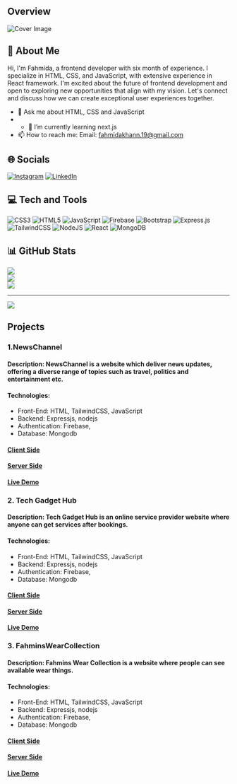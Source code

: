 ## Overview

<!--
**fahmida-an/fahmida-an** is a ✨ _special_ ✨ repository because its `README.md` (this file) appears on your GitHub profile.

Here are some ideas to get you started:

- 🔭 I’m currently working on ...
- 🌱 I’m currently learning ...
- 👯 I’m looking to collaborate on ...
- 🤔 I’m looking for help with ...
- 💬 Ask me about ...
- 📫 How to reach me: ...
- 😄 Pronouns: ...
- ⚡ Fun fact: ...
-->


![Cover Image](https://i.ibb.co/0hmNSNt/gitcover.webp)

## 🔭 About Me
Hi, I'm Fahmida, a frontend developer with six month of experience. I specialize in HTML, CSS, and JavaScript, with extensive experience in React framework. I'm excited about the future of frontend development and open to exploring new opportunities that align with my vision. Let's connect and discuss how we can create exceptional user experiences together.
- 💬 Ask me about HTML, CSS and JavaScript
- - 🌱 I’m currently learning next.js
- 📫 How to reach me: Email: fahmidakhann.19@gmail.com

## 🌐 Socials
[![Instagram](https://img.shields.io/badge/Instagram-%23E4405F.svg?logo=Instagram&logoColor=white)](https://instagram.com/_fahmida_an) [![LinkedIn](https://img.shields.io/badge/LinkedIn-%230077B5.svg?logo=linkedin&logoColor=white)](https://linkedin.com/in/https://www.linkedin.com/in/fahmida-khan-ab702a210/) 

## 💻 Tech and Tools
![CSS3](https://img.shields.io/badge/css3-%231572B6.svg?style=for-the-badge&logo=css3&logoColor=white) ![HTML5](https://img.shields.io/badge/html5-%23E34F26.svg?style=for-the-badge&logo=html5&logoColor=white) ![JavaScript](https://img.shields.io/badge/javascript-%23323330.svg?style=for-the-badge&logo=javascript&logoColor=%23F7DF1E) ![Firebase](https://img.shields.io/badge/firebase-%23039BE5.svg?style=for-the-badge&logo=firebase) ![Bootstrap](https://img.shields.io/badge/bootstrap-%238511FA.svg?style=for-the-badge&logo=bootstrap&logoColor=white) ![Express.js](https://img.shields.io/badge/express.js-%23404d59.svg?style=for-the-badge&logo=express&logoColor=%2361DAFB) ![TailwindCSS](https://img.shields.io/badge/tailwindcss-%2338B2AC.svg?style=for-the-badge&logo=tailwind-css&logoColor=white) ![NodeJS](https://img.shields.io/badge/node.js-6DA55F?style=for-the-badge&logo=node.js&logoColor=white) ![React](https://img.shields.io/badge/react-%2320232a.svg?style=for-the-badge&logo=react&logoColor=%2361DAFB) ![MongoDB](https://img.shields.io/badge/MongoDB-%234ea94b.svg?style=for-the-badge&logo=mongodb&logoColor=white)
## 📊 GitHub Stats
![](https://github-readme-stats.vercel.app/api?username=fahmida-an&theme=dark&hide_border=false&include_all_commits=false&count_private=false)<br/>
![](https://github-readme-streak-stats.herokuapp.com/?user=fahmida-an&theme=dark&hide_border=false)<br/>
![](https://github-readme-stats.vercel.app/api/top-langs/?username=fahmida-an&theme=dark&hide_border=false&include_all_commits=false&count_private=false&layout=compact)

---
[![](https://visitcount.itsvg.in/api?id=fahmida-an&icon=0&color=0)](https://visitcount.itsvg.in)

<!-- Proudly created with GPRM ( https://gprm.itsvg.in ) -->


## Projects

### 1.NewsChannel
#### Description: NewsChannel is a website which deliver news updates, offering a diverse range of topics such as travel, politics and entertainment etc.
#### Technologies: 
- Front-End: HTML, TailwindCSS, JavaScript
- Backend:  Expressjs, nodejs
- Authentication: Firebase,
- Database: Mongodb
#### [ Client Side ](https://github.com/fahmida-an/b8a12-client-side-fahmida-an.git)
#### [ Server Side ](https://github.com/fahmida-an/b8a12-server-side-fahmida-an.git)
#### [ Live Demo ](https://b8a12-client-side-db933.web.app/)

### 2. Tech Gadget Hub
#### Description: Tech Gadget Hub is an online service provider website where anyone can get services after bookings.
#### Technologies:
- Front-End: HTML, TailwindCSS, JavaScript
- Backend:  Expressjs, nodejs
- Authentication: Firebase,
- Database: Mongodb
#### [ Client Side ](https://github.com/fahmida-an/b8a11-client-side-fahmida-an.git)
#### [ Server Side ](https://github.com/fahmida-an/b8a11-server-side-fahmida-an.git)
#### [ Live Demo ](https://tech-gadget-hub.web.app/)

### 3. FahminsWearCollection
#### Description: Fahmins Wear Collection is a website where people can see available wear things.
#### Technologies:
- Front-End: HTML, TailwindCSS, JavaScript
- Backend:  Expressjs, nodejs
- Authentication: Firebase,
- Database: Mongodb
#### [ Client Side ](https://github.com/fahmida-an/b8a10-brandshop-client-side.git)
#### [ Server Side ](https://github.com/fahmida-an/b8a10-brandshop-server-side.git)
#### [ Live Demo ](https://b8a10-brandshop-client-s-353c1.web.app/)


